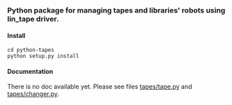 ### Python package for managing tapes and libraries' robots using lin\_tape driver.

#### Install
```
cd python-tapes
python setup.py install
```

#### Documentation
There is no doc available yet. Please see files [tapes/tape.py](tapes/tape.py) and [tapes/changer.py](tapes/changer.py).
